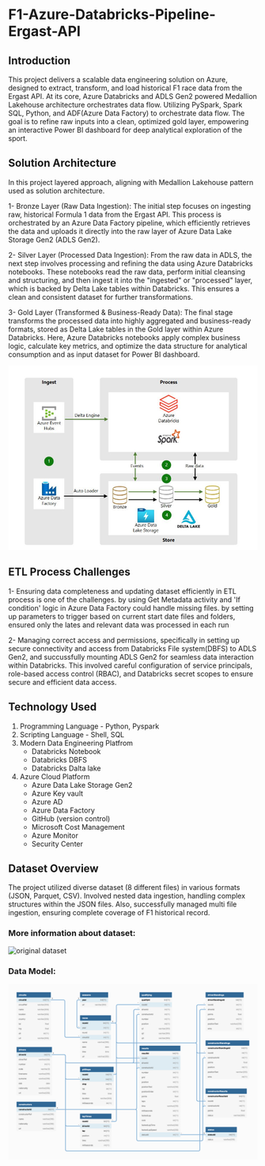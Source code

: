 # F1-Azure-Databricks-Pipeline-Ergast-API

## Introduction
This project delivers a scalable data engineering solution on Azure, designed to extract, transform, and load historical F1 race data from the Ergast API. At its core, Azure Databricks and ADLS Gen2 powered Medallion Lakehouse architecture orchestrates data flow. Utilizing PySpark, Spark SQL, Python, and ADF(Azure Data Factory) to orchestrate data flow. The goal is to refine raw inputs into a clean, optimized gold layer, empowering an interactive Power BI dashboard for deep analytical exploration of the sport.

## Solution Architecture

In this project layered approach, aligning with Medallion Lakehouse pattern used as solution architecture.

1- Bronze Layer (Raw Data Ingestion): The initial step focuses on ingesting raw, historical Formula 1 data from the Ergast API. This process is orchestrated by an Azure Data Factory pipeline, 
   which efficiently retrieves the data and uploads it directly into the raw layer of Azure Data Lake Storage Gen2 (ADLS Gen2). 

2- Silver Layer (Processed Data Ingestion): From the raw data in ADLS, the next step involves processing and refining the data using Azure Databricks notebooks. These notebooks read the raw data, perform initial cleansing and structuring, and then ingest it into the "ingested" or "processed" layer, which is backed by Delta Lake tables within Databricks. This ensures a clean and consistent dataset for further transformations.

3- Gold Layer (Transformed & Business-Ready Data): The final stage transforms the processed data into highly aggregated and business-ready formats, stored as Delta Lake tables in the Gold layer within Azure Databricks. Here, Azure Databricks notebooks apply complex business logic, calculate key metrics, and optimize the data structure for analytical consumption and as input dataset for Power BI dashboard.  


![Project_architecture](https://github.com/MisaHojjat/F1-Azure-Databricks-Pipeline-Ergast-API/blob/main/architectur_solution.JPG)

## ETL Process Challenges

1- Ensuring data completeness and updating dataset efficiently in ETL process is one of the challenges. by using Get Metadata activity and 'If condition' logic in Azure Data Factory could handle missing files. by setting up parameters to trigger based on current start date files and folders, ensured only the lates and relevant data was processed in each run

2- Managing correct access and permissions, specifically in setting up secure connectivity and access from Databricks File system(DBFS) to ADLS Gen2, and succussfully mounting ADLS Gen2 for seamless data interaction within Databricks. This involved careful configuration of service principals, role-based access control (RBAC), and Databricks secret scopes to ensure secure and efficient data access.

## Technology Used

1. Programming Language - Python, Pyspark
2. Scripting Language - Shell, SQL
3. Modern Data Engineering Platfrom
   - Databricks Notebook
   - Databricks DBFS
   - Databricks Dalta lake
5. Azure Cloud Platform
   - Azure Data Lake Storage Gen2
   - Azure Key vault
   - Azure AD
   - Azure Data Factory
   - GitHub (version control)
   - Microsoft Cost Management
   - Azure Monitor
   - Security Center

## Dataset Overview

The project utilized diverse dataset (8 different files) in various formats (JSON, Parquet, CSV). Involved nested data ingestion, handling complex structures within the JSON files. Also, successfully managed multi file ingestion, ensuring complete coverage of F1
historical record.

### More information about dataset:
![original dataset](https://ergast.com/mrd/)

### Data Model:
![Data model](https://github.com/MisaHojjat/F1-Azure-Databricks-Pipeline-Ergast-API/blob/main/formula1_ergast_db_data_model.png)


